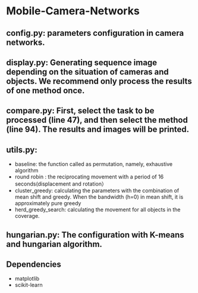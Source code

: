 # Mobile-Camera-Networks


## config.py: parameters configuration in camera networks.

## display.py: Generating sequence image depending on the situation of cameras and objects. We recommend only process the results of one method once.

## compare.py: First, select the task to be processed (line 47), and then select the method (line 94). The results and images will be printed.


## utils.py: 
- baseline: the function called as permutation, namely, exhaustive algorithm
- round robin : the reciprocating movement with a period of 16 seconds(displacement and rotation）
- cluster_greedy:  calculating the parameters with the combination of mean shift and greedy. When the bandwidth (h=0) in mean shift, it is approximately pure greedy
- herd_greedy_search: calculating the movement for all objects in the coverage. 

## hungarian.py: The configuration with K-means and hungarian algorithm.

## Dependencies
- matplotlib
- scikit-learn
